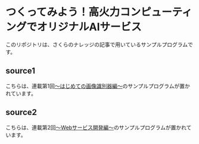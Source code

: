 # つくってみよう！高火力コンピューティングでオリジナルAIサービス
このリポジトリは、さくらのナレッジの記事で用いているサンプルプログラムです。

## source1
こちらは、連載第1回[〜はじめての画像識別器編〜](http://knowledge.sakura.ad.jp/knowledge/10071/)のサンプルプログラムが置かれています。

## source2
こちらは、連載第2回[〜Webサービス開発編〜](http://knowledge.sakura.ad.jp/knowledge/10149/)のサンプルプログラムが置かれています。

